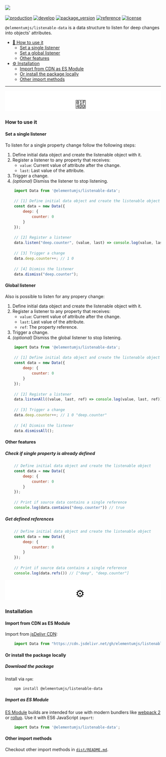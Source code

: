 <img src="https://raw.githubusercontent.com/elementumjs/listenable-data/master/assets/header.svg"/>

[![production](https://github.com/elementumjs/listenable-data/workflows/production/badge.svg)][1]
[![develop](https://github.com/elementumjs/listenable-data/workflows/develop/badge.svg)][2]
[![package_version](https://img.shields.io/npm/v/@elementumjs/listenable-data)][3]
[![reference](https://img.shields.io/badge/docs-REFERENCE-blue)][4]
[![license](https://img.shields.io/github/license/elementumjs/listenable-data)][5]

`@elementumjs/listenable-data` is a data structure to listen for deep changes into objects' attributes.

- [📝 How to use it][6]
  - [Set a single listener][7]
  - [Set a global listener][8]
  - [Other features][9]
- [⚙️ Installation][10]
  - [Import from CDN as ES Module][11]
  - [Or install the package locally][12]
  - [Other import methods][13]

---

<img src="https://raw.githubusercontent.com/elementumjs/template/develop/assets/how-to-use-it.svg"/>

### How to use it

#### Set a single listener

To listen for a single property change follow the following steps:

1. Define initial data object and create the listenable object with it.
2. Register a listener to any property that receives:
    - `value`: Current value of attribute after the change.
    - `last`: Last value of the attribute.
3. Trigger a change.
4. *(optional)* Dismiss the listener to stop listening.

```javascript
    import Data from '@elementumjs/listenable-data';

    // [1] Define initial data object and create the listenable object
    const data = new Data({
        deep: {
            counter: 0
        }
    });

    // [2] Register a listener
    data.listen("deep.counter", (value, last) => console.log(value, last));

    // [3] Trigger a change
    data.deep.counter++; // 1 0

    // [4] Dismiss the listener
    data.dismiss("deep.counter");
```

#### Global listener

Also is possible to listen for any propery change:

1. Define initial data object and create the listenable object with it.
2. Register a listener to any property that receives:
    - `value`: Current value of attribute after the change.
    - `last`: Last value of the attribute.
    - `ref`: The property reference.
3. Trigger a change.
4. *(optional)* Dismiss the global listener to stop listening.

```javascript
    import Data from '@elementumjs/listenable-data';

    // [1] Define initial data object and create the listenable object
    const data = new Data({
        deep: {
            counter: 0
        }
    });

    // [2] Register a listener
    data.listenAll((value, last, ref) => console.log(value, last, ref));

    // [3] Trigger a change
    data.deep.counter++; // 1 0 "deep.counter"

    // [4] Dismiss the listener
    data.dismissAll();
```

#### Other features

##### Check if single property is already defined

```javascript
    // Define initial data object and create the listenable object
    const data = new Data({
        deep: {
            counter: 0
        }
    });

    // Print if source data contains a single reference
    console.log(data.contains("deep.counter")) // true
```

##### Get defined references

```javascript
    // Define initial data object and create the listenable object
    const data = new Data({
        deep: {
            counter: 0
        }
    });

    // Print if source data contains a single reference
    console.log(data.refs()) // ["deep", "deep.counter"]
```

<img src="https://raw.githubusercontent.com/elementumjs/template/develop/assets/installation.svg"/>

### Installation

#### Import from CDN as ES Module

Import from [jsDelivr CDN](https://www.jsdelivr.com/):

```javascript
    import Data from "https://cdn.jsdelivr.net/gh/elementumjs/listenable-data/dist/listenable-data.esm.js";
```

#### Or install the package locally

##### Download the package

Install via `npm`:

```sh
    npm install @elementumjs/listenable-data
```

##### Import as ES Module

[ES Module](http://exploringjs.com/es6/ch_modules.html) builds are intended for use with modern bundlers like [webpack 2](https://webpack.js.org) or [rollup](http://rollupjs.org/). Use it with ES6 JavaScript `import`:
  
```javascript
    import Data from '@elementumjs/listenable-data';
```

#### Other import methods

Checkout other import methods in [`dist/README.md`](https://github.com/elementumjs/listenable-data/blob/master/dist/README.md).

[1]: https://github.com/elementumjs/listenable-data/actions?query=workflow%3Aproduction

[2]: https://github.com/elementumjs/listenable-data/actions?query=workflow%3Adevelop

[3]: https://www.npmjs.com/package/@elementumjs/listenable-data

[4]: docs/globals.md

[5]: LICENSE

[6]: #how-to-use-it

[7]: #set-a-single-listener

[8]: #set-a-global-listener

[9]: #other-features

[10]: #installation

[11]: #import-from-cdn-as-es.module

[12]: #or-install-the-package-locally

[13]: #other-import-methods
